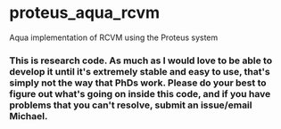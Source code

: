 # proteus_aqua_rcvm
Aqua implementation of RCVM using the Proteus system

### This is research code. As much as I would love to be able to develop it until it's extremely stable and easy to use, that's simply not the way that PhDs work. Please do your best to figure out what's going on inside this code, and if you have problems that you can't resolve, submit an issue/email Michael.
